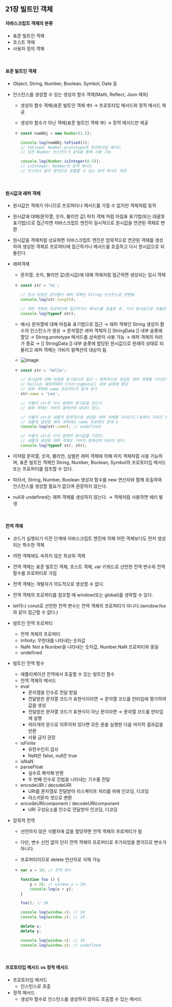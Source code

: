## 21장 빌트인 객체

#### 자바스크립트 객체의 분류

- 표준 빌트인 객체
- 호스트 객체
- 사용자 정의 객체

<br>

#### 표준 빌트인 객체

- Object, String, Number, Boolean, Symbol, Date 등

- 인스턴스를 생성할 수 있는 생성자 함수 객체(Math, Reflect, Json 제외)

  - 생성자 함수 객체(표준 빌트인 객체 中) → 프로토타입 메서드와 정적 메서드 제공

  - 생성자 함수가 아닌 객체(표준 빌트인 객체 中) → 정적 메서드만 제공

  - ```javascript
    const numObj = new Number(1.5);
    
    console.log(numObj.toFixed());
    // toFixed: Number.prototype의 프로토타입 메서드
    // 모든 Number 인스턴스가 상속을 통해 사용 가능
    
    console.log(Number.isInteger(0.5));
    // isInteger: Number의 정적 메서드
    // 인스턴스 없이 정적으로 호출할 수 있는 정적 메서드 제공
    ```

<br>

#### 원시값과 래퍼 객체

- 원시값은 객체가 아니므로 프로퍼티나 메서드를 가질 수 없지만 객체처럼 동작

- 원시값에 대해(문자열, 숫자, 불리언 값) 마치 객체 처럼 마침표 표기법(또는 대괄호 표기법)으로 접근하면 자바스크립트 엔진이 일시적으로 원시값을 연관된 객체로 변환

- 원시값을 객체처럼 상요하면 자바스크립트 엔진은 암묵적으로 연관된 객체를 생성하여 생성된 객체로 프로퍼티에 접근하거나 메서드를 호출하고 다시 원시값으로 되돌린다.

- 래퍼객체

  - 문자열, 숫자, 불리언 값(원시값)에 대해 객체처럼 접근하면 생성되는 임시 객체

  - ```javascript
    const str = 'hi';
    
    // 원시 타입인 문자열이 래퍼 객체인 String 인스턴스로 변환됨
    console.log(str.length); 
    
    // 래퍼 객체로 프로퍼티에 접근하거나 메서드를 호출한 후, 다시 원시값으로 되돌린다.
    console.log(typeof str);
    ```

  - 예시) 문자열에 대해 마침표 표기법으로 접근 → 래퍼 객체인 String 생성자 함수의 인스턴스가 생성 → 문자열은 래퍼 객체의 [[ StringData ]] 내부 슬롯에 할당 → String.prototype 메서드를 상속받아 사용 가능 → 래퍼 객체의 처리가 종료 → [[ StringData ]] 내부 슬롯에 할당된 원시값으로 원래의 상태로 되돌리고 래퍼 객체는 가비지 컬렉션의 대상이 됨

  - ![image](https://user-images.githubusercontent.com/77482972/174746777-4b02740c-e4cf-46b6-9c8e-866ae9bb74b7.png)

  - ```javascript
    const str = 'hello';
    
    // 원시값에 대해 마침표 표기법으로 접근 → 암묵적으로 생성된 래퍼 객체를 가리킨다.
    // hello는 래퍼객체의 [[StringData]] 내부 슬롯에 할당
    // 래퍼 객체에 name 프로퍼티가 동적 추가
    str.name = 'Lee';
    
    // 식별자 str은 다시 원래의 원시값을 갖는다.
    // 래퍼 객체는 가비지 컬렉션의 대상이 된다.
    
    // 식별자 str은 새롭게 암묵적으로 생성된 래퍼 객체를 가리킨다.(위에서 가리킨 래퍼객체 X)
    // 새롭게 생성된 래퍼 객체에는 name 프로퍼티 존재 X
    console.log(str.name); // undefined
    
    // 식별자 str은 다시 원래의 원시값을 가진다.
    // 새롭게 생성된 래퍼 객체도 가비지 컬렉션의 대상이 된다.
    console.log(typeof str, str);
    ```

- 이처럼 문자열, 숫자, 불리언, 심벌은 래퍼 객체에 의해 마치 객체처럼 사용 가능하며, 표준 빌트인 객체인 String, Number, Boolean, Symbol의 프로토타입 메서드 또는 프로퍼티를 참조할 수 있다.

- 따라서, String, Number, Boolean 생성자 함수를 new 연산자와 함께 호출하여 인스턴스를 생성할 필요가 없으며 권장하지 않는다.

- null과 undefined는 래퍼 객체를 생성하지 않는다. → 객체처럼 사용하면 에러 발생

<br>

#### 전역 객체

- 코드가 실행되기 이전 단계에 자바스크립트 엔진에 의해 어떤 객체보다도 먼저 생성되는 특수한 객체

- 어떤 객체에도 속하지 않은 최상위 객체

- 전역 객체는 표준 빌트인 객체, 호스트 객체, var 키워드로 선언한 전역 변수와 전역 함수를 프로퍼티로 가짐

- 전역 객체는 개발자가 의도적으로 생성할 수 없다.

- 전역 객체의 프로퍼티를 참조할 때 window(또는 global)를 생략할 수 있다.

- let이나 const로 선언한 전역 변수는 전역 객체의 프로퍼티가 아니다.(window.foo와 같이 접근할 수 없다.)

- 빌트인 전역 프로퍼티

  - 전역 객체의 프로퍼티
  - Infinity: 무한대를 나타내는 숫자값
  - NaN: Not a Number을 나타내는 숫자값, Number.NaN 프로퍼티와 동일
  - undefined

- 빌트인 전역 함수

  - 애플리케이션 전역에서 호출할 수 있는 빌트인 함수
  - 전역 객체의 메서드
  - eval
    - 문자열을 인수로 전달 받음
    - 전달받은 문자열 코드가 표현식이라면 → 문자열 코드를 런타임에 평가하여 값을 생성
    - 전달받은 문자열 코드가 표현식이 아닌 문이라면 → 문자열 코드를 런타임에 실행
    - 여러개의 문으로 이루어져 있다면 모든 문을 실행한 다음 마지막 결과값을 반환
    - 사용 금지 권장
  - isFinite
    - 유한수인지 검사
    - NaN은 false, null은 true
  - isNaN
  - parseFloat
    - 실수로 해석해 반환
    - 두 번째 인수로 진법을 나타내는 기수를 전달
  - encodeURI / decodeURI
    - URI를 문자열로 전달받아 이스케이프 처리를 위해 인코딩, 디코딩
    - 아스키문자 셋으로 변환
  - encodeURIcomponent / decodeURIcomponent
    - URI 구성요소를 인수로 전달받아 인코딩, 디코딩

- 암묵적 전역

  - 선언하지 않은 식별자에 값을 할당하면 전역 객체의 프로퍼티가 됨

  - 다만, 변수 선언 없이 단지 전역 객체의 프로퍼티로 추가되었을 뿐이므로 변수가 아니다.

  - 프로퍼티이므로 delete 연산자로 삭제 가능

  - ```javascript
    var x = 10; // 전역 변수
    
    function foo () {
        y = 20; // window.y = 20;
        console.log(x + y);
    }
    
    foo(); // 30
    
    console.log(window.x); // 10
    console.log(window.y); // 20
    
    delete x;
    delete y;
    
    console.log(window.x); // 10
    console.log(window.y); // undefined
    ```

<br>

#### 프로토타입 메서드 vs 정적 메서드

- 프로토타입 메서드
  - 인스턴스로 호출
- 정적 메서드
  - 생성자 함수로 인스턴스를 생성하지 않아도 호출할 수 있는 메서드